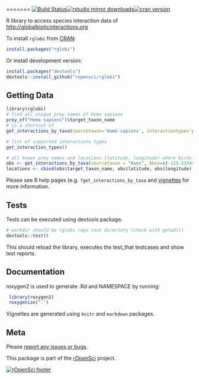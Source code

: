 
=======
[![Build Status](https://travis-ci.org/ropensci/rglobi.svg?branch=master)](https://travis-ci.org/ropensci/rglobi)[![rstudio mirror downloads](http://cranlogs.r-pkg.org/badges/rglobi?color=E664A4)](https://github.com/metacran/cranlogs.app)[![cran version](http://www.r-pkg.org/badges/version/rglobi)](http://cran.rstudio.com/web/packages/rglobi)


R library to access species interaction data of http://globalbioticinteractions.org

To install ```rglobi``` from [CRAN](http://cran.r-project.org/web/packages/rglobi/):
```R
install.packages("rglobi")
```

Or install development version:
```R
install.packages("devtools")
devtools::install_github("ropensci/rglobi")
```

## Getting Data

```R
library(rglobi)
# find all unique prey names of Homo sapiens
prey_of("Homo sapiens")$target_taxon_name
# is a shortcut of
get_interactions_by_taxa(sourcetaxon='Homo sapiens', interactiontype='preysOn')$target_taxon_name

# list of supported interactions types
get_interaction_types()

# all known prey names and locations (latitude, longitude) where birds (Aves) preyed on rodents (Rodentia) in California
obs <- get_interactions_by_taxa(sourcetaxon = "Aves", bbox=c(-125.53344800000002,32.750323,-114.74487299999998,41.574361), targettaxon = "Rodentia", returnobservations=T)
locations <- cbind(obs$target_taxon_name, obs$latitude, obs$longitude)
```
Please see R help pages (e.g. ```?get_interactions_by_taxa``` and [vignettes](http://cran.r-project.org/web/packages/rglobi/) for more information.

## Tests
Tests can be executed using devtools package.
```R
# workdir should be rglobi repo root directory (check with getwd())
devtools::test()
```
This should reload the library, executes the test_that testcases and show test reports.

## Documentation
roxygen2 is used to generate .Rd and NAMESPACE by running:
```R
 library(roxygen2)
 roxygenize(".")
```

Vignettes are generated using ```knitr``` and ```markdown``` packages.

## Meta

Please [report any issues or bugs](https://github.com/ropensci/rglobi/issues).

This package is part of the [rOpenSci](http://ropensci.org/packages) project.

[![rOpenSci footer](http://ropensci.org/public_images/github_footer.png)](http://ropensci.org)

